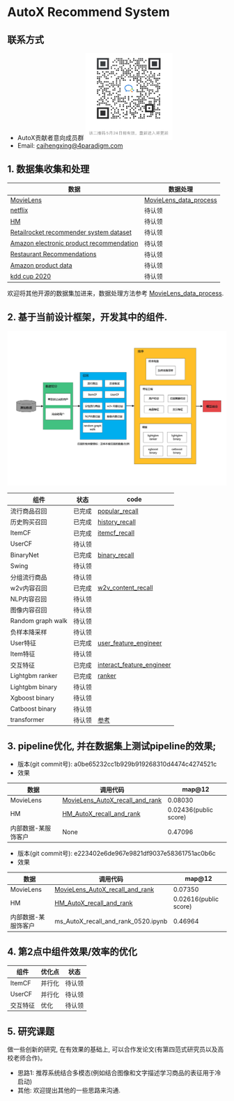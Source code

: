 # AutoX Recommend System

## 联系方式

- AutoX贡献者意向成员群
  <img src="../../img/developers_0524.jpeg" width = "200" height = "200" alt="wechat" align=center/>
- Email: caihengxing@4paradigm.com


## 1. 数据集收集和处理
|数据 | 数据处理 |
|------------ | ------------- |
|[MovieLens](https://grouplens.org/datasets/movielens/25m/) | [MovieLens_data_process](./data_process/MovieLens_data_process.ipynb) |
|[netflix](https://www.kaggle.com/datasets/netflix-inc/netflix-prize-data?select=README) | 待认领 |
|[HM](https://www.kaggle.com/competitions/h-and-m-personalized-fashion-recommendations/data) | 待认领 |
|[Retailrocket recommender system dataset](https://www.kaggle.com/datasets/retailrocket/ecommerce-dataset?select=events.csv) | 待认领 |
|[Amazon electronic product recommendation](https://www.kaggle.com/datasets/prokaggler/amazon-electronic-product-recommendation) | 待认领 |
|[Restaurant Recommendations](https://www.kaggle.com/datasets/teesoong/ml-challenge?select=checkins.csv) | 待认领 |
|[Amazon product data](http://jmcauley.ucsd.edu/data/amazon/) | 待认领 |
|[kdd cup 2020](https://tianchi.aliyun.com/competition/entrance/231785/introduction) | 待认领 |

欢迎将其他开源的数据集加进来，数据处理方法参考 [MovieLens_data_process](./data_process/MovieLens_data_process.ipynb).

## 2. 基于当前设计框架，开发其中的组件.
![Framework](./img/framework_0512.png)

|组件 | 状态 | code |
|------------ | ------------- | ------------- |
| 流行商品召回 | 已完成 | [popular_recall](./recall_and_rank/recalls/popular_recall.py) | 
| 历史购买召回 | 已完成 | [history_recall](./recall_and_rank/recalls/history_recall.py)  | 
| ItemCF | 已完成 | [itemcf_recall](./recall_and_rank/recalls/itemcf_recall.py)  | 
| UserCF | 待认领 |  | 
| BinaryNet | 已完成 | [binary_recall](./recall_and_rank/recalls/binary_recall.py) | 
| Swing | 待认领 |  | 
| 分组流行商品 | 待认领 |  | 
| w2v内容召回 | 已完成 | [w2v_content_recall](./recall_and_rank/recalls/w2v_content_recall.py) | 
| NLP内容召回 | 待认领 |  | 
| 图像内容召回 | 待认领 |  | 
| Random graph walk | 待认领 |  | 
| 负样本降采样 | 待认领 |  | 
| User特征 | 已完成 | [user_feature_engineer](./recall_and_rank/feature_engineer/user_feature_engineer.py)  | 
| Item特征 | 待认领 |  | 
| 交互特征 | 已完成 | [interact_feature_engineer](./recall_and_rank/feature_engineer/interact_feature_engineer.py)  | 
| Lightgbm ranker | 已完成 | [ranker](./recall_and_rank/ranker/ranker.py)  | 
| Lightgbm binary | 待认领 |  | 
| Xgboost binary | 待认领 |  | 
| Catboost binary | 待认领 |  | 
| transformer | 待认领 | [参考](https://keras.io/examples/structured_data/movielens_recommendations_transformers/) | 

## 3. pipeline优化, 并在数据集上测试pipeline的效果;

- 版本(git commit号): a0be65232cc1b929b919268310d4474c4274521c
- 效果

|数据 | 调用代码 | map@12 |
|------------ | ------------- | ------------- |
| MovieLens | [MovieLens_AutoX_recall_and_rank](./demo/MovieLens/MovieLens_AutoX_recall_and_rank.ipynb) | 0.08030 |
| HM | [HM_AutoX_recall_and_rank](./demo/HM/HM_AutoX_recall_and_rank.ipynb) | 0.02436(public score) |
| 内部数据-某服饰客户 | None | 0.47096 |

- 版本(git commit号): e223402e6de967e9821df9037e58361751ac0b6c
- 效果

|数据 | 调用代码 | map@12 |
|------------ | ------------- | ------------- |
| MovieLens | [MovieLens_AutoX_recall_and_rank](./demo/MovieLens/MovieLens_AutoX_recall_and_rank_0520.ipynb) | 0.07350 |
| HM | [HM_AutoX_recall_and_rank](./demo/HM/HM_AutoX_recall_and_rank_0520.ipynb) | 0.02616(public score) |
| 内部数据-某服饰客户 | ms_AutoX_recall_and_rank_0520.ipynb | 0.46964 |

## 4. 第2点中组件效果/效率的优化

| 组件 | 优化点 | 状态 |
|-------- | --------- | ------- |
| ItemCF | 并行化 | 待认领 |
| UserCF | 并行化 | 待认领 |
| 交互特征 | 优化 | 待认领 |

## 5. 研究课题
做一些创新的研究, 在有效果的基础上, 可以合作发论文(有第四范式研究员以及高校老师合作)。

- 思路1: 推荐系统结合多模态(例如结合图像和文字描述学习商品的表征用于冷启动)
- 其他: 欢迎提出其他的一些思路来沟通.
